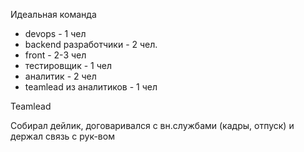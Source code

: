 Идеальная команда

* devops - 1 чел 
* backend разработчики - 2 чел.
* front - 2-3 чел
* тестировщик - 1 чел
* аналитик - 2 чел 
* teamlead из аналитиков - 1 чел

Teamlead 

Собирал дейлик, договаривался с вн.службами (кадры, отпуск) и держал связь с рук-вом


